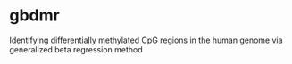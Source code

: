 # gbdmr
Identifying differentially methylated CpG regions in the human genome via generalized beta regression method
